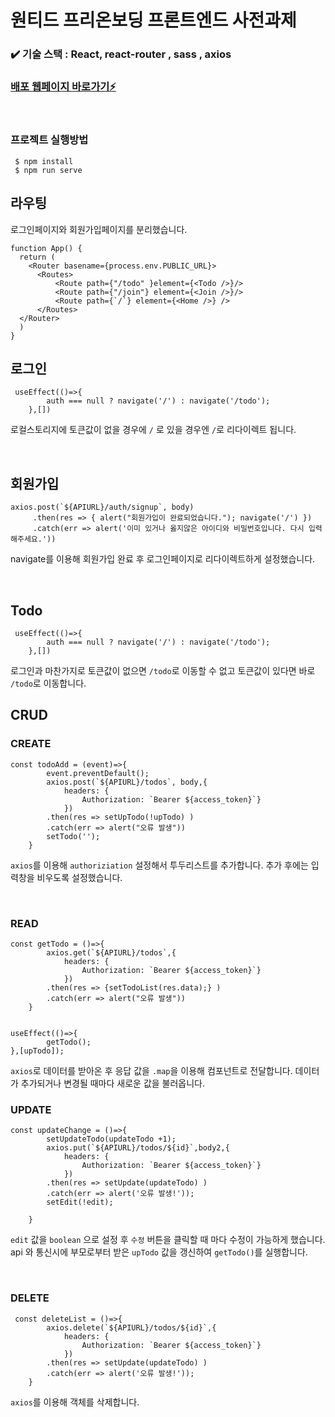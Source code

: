 # 원티드 프리온보딩 프론트엔드 사전과제

### ✔️ 기술 스택 : React, react-router , sass , axios  
### [배포 웹페이지 바로가기⚡️](https://k1hyojin.github.io/wanted-pre-onboarding-frontend)
<br>

### 프로젝트 실행방법
```
 $ npm install
 $ npm run serve
```

## 라우팅
로그인페이지와 회원가입페이지를 분리했습니다.
```
function App() {
  return (
    <Router basename={process.env.PUBLIC_URL}>
      <Routes>
          <Route path={"/todo" }element={<Todo />}/>
          <Route path={"/join"} element={<Join />}/>
          <Route path={`/`} element={<Home />} />
      </Routes>
  </Router>
  )
}
```

## 로그인

```
 useEffect(()=>{
        auth === null ? navigate('/') : navigate('/todo');
    },[])
```
로컬스토리지에 토큰값이 없을 경우에 `/` 로 있을 경우엔 `/`로 리다이렉트 됩니다.

  <br>

## 회원가입
```
axios.post(`${APIURL}/auth/signup`, body)
     .then(res => { alert("회원가입이 완료되었습니다."); navigate('/') })
     .catch(err => alert('이미 있거나 옳지않은 아이디와 비밀번호입니다. 다시 입력해주세요.'))
```
navigate를 이용해 회원가입 완료 후 로그인페이지로 리다이렉트하게 설정했습니다.


<br>

## Todo
```
 useEffect(()=>{
        auth === null ? navigate('/') : navigate('/todo');
    },[])
```
로그인과 마찬가지로 토큰값이 없으면 `/todo`로 이동할 수 없고 토큰값이 있다면 바로 `/todo`로 이동합니다.
## CRUD

### CREATE
```
const todoAdd = (event)=>{
        event.preventDefault();
        axios.post(`${APIURL}/todos`, body,{
            headers: {
                Authorization: `Bearer ${access_token}`}
            })
        .then(res => setUpTodo(!upTodo) )
        .catch(err => alert("오류 발생"))
        setTodo('');
    }
```
`axios`를 이용해 `authoriziation` 설정해서 투두리스트를 추가합니다.
추가 후에는 입력창을 비우도록 설정했습니다.

<br>

### READ

```
const getTodo = ()=>{
        axios.get(`${APIURL}/todos`,{
            headers: {
                Authorization: `Bearer ${access_token}`}
            })
        .then(res => {setTodoList(res.data);} )
        .catch(err => alert("오류 발생"))
    }
    

useEffect(()=>{
        getTodo();
},[upTodo]);
```
`axios`로 데이터를 받아온 후 응답 값을 `.map`을 이용해 컴포넌트로 전달합니다.
데이터가 추가되거나 변경될 때마다 새로운 값을 불러옵니다.
 <br>

### UPDATE

```
const updateChange = ()=>{
        setUpdateTodo(updateTodo +1);
        axios.put(`${APIURL}/todos/${id}`,body2,{
            headers: {
                Authorization: `Bearer ${access_token}`}
            })
        .then(res => setUpdate(updateTodo) )
        .catch(err => alert('오류 발생!'));
        setEdit(!edit);
        
    }
```
`edit` 값을 `boolean` 으로 설정 후 `수정` 버튼을 클릭할 때 마다 수정이 가능하게 했습니다.
api 와 통신시에 부모로부터 받은 `upTodo` 값을 갱신하여 `getTodo()`를 실행합니다.

 <br>
 
 ### DELETE

```
 const deleteList = ()=>{
        axios.delete(`${APIURL}/todos/${id}`,{
            headers: {
                Authorization: `Bearer ${access_token}`}
            })
        .then(res => setUpdate(updateTodo) )
        .catch(err => alert('오류 발생!'));
    }
```
`axios`를 이용해 객체를 삭제합니다.
 <br>
